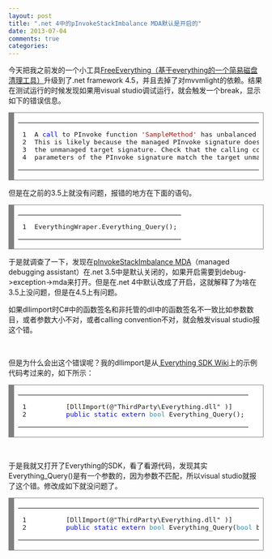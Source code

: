 ```yaml
---
layout: post
title: ".net 4中的pInvokeStackImbalance MDA默认是开启的"
date: 2013-07-04
comments: true
categories: 
---
```

<p>今天把我之前发的一个小工具<a href="http://www.cnblogs.com/fresky/archive/2012/09/10/2678502.html">FreeEverything（基于everything的一个简易磁盘清理工具）</a>升级到了.net framework 4.5，并且去掉了对mvvmlight的依赖。结果在测试运行的时候发现如果用visual studio调试运行，就会触发一个break，显示如下的错误信息。</p>
<div style="border-bottom: gray 0.1em solid; border-left: gray 0.8em solid; padding-bottom: 0.2em; padding-left: 0.6em; width: auto; padding-right: 0.6em; background: #ffffff; overflow: auto; border-top: gray 0.1em solid; border-right: gray 0.1em solid; padding-top: 0.2em;">
<table>
<tbody>
<tr>
<td>
<pre>1
2
3
4</pre>
</td>
<td>
<pre>A <span style="color: #0000ff;">call</span> to PInvoke function <span style="color: #a31515;">'SampleMethod'</span> has unbalanced the stack. 
This is likely because the managed PInvoke signature does not match 
the unmanaged target signature. Check that the calling convention and 
parameters of the PInvoke signature match the target unmanaged signature.</pre>
</td>
</tr>
</tbody>
</table>
</div>
<p>但是在之前的3.5上就没有问题，报错的地方在下面的语句。</p>
<div style="border-bottom: gray 0.1em solid; border-left: gray 0.8em solid; padding-bottom: 0.2em; padding-left: 0.6em; width: auto; padding-right: 0.6em; background: #ffffff; overflow: auto; border-top: gray 0.1em solid; border-right: gray 0.1em solid; padding-top: 0.2em;">
<table>
<tbody>
<tr>
<td>
<pre>1</pre>
</td>
<td>
<pre>EverythingWraper.Everything_Query();</pre>
</td>
</tr>
</tbody>
</table>
</div>
<p>于是就调查了一下，发现在<a href="http://msdn.microsoft.com/en-us/library/0htdy0k3.aspx">pInvokeStackImbalance MDA</a>（managed debugging assistant）在.net 3.5中是默认关闭的，如果开启需要到debug-&gt;exception-&gt;mda来打开。但是在.net 4中默认改成了开启，这就解释了为啥在3.5上没问题，但是在4.5上有问题。</p>
<p>如果dllimport时C#中的函数签名和非托管的dll中的函数签名不一致比如参数数目，或者参数大小不对，或者calling convention不对，就会触发visual studio报这个错。</p>
<p>&nbsp;</p>
<p>但是为什么会出这个错误呢？我的dllimport是从<a href="http://support.voidtools.com/everything/Main_Page"> Everything SDK Wiki</a>上的示例代码考过来的，如下所示：</p>
<div style="border-bottom: gray 0.1em solid; border-left: gray 0.8em solid; padding-bottom: 0.2em; padding-left: 0.6em; width: auto; padding-right: 0.6em; background: #ffffff; overflow: auto; border-top: gray 0.1em solid; border-right: gray 0.1em solid; padding-top: 0.2em;">
<table>
<tbody>
<tr>
<td>
<pre>1
2</pre>
</td>
<td>
<pre>        [DllImport(@"ThirdParty\Everything.dll" )]
        <span style="color: #0000ff;">public</span> <span style="color: #0000ff;">static</span> <span style="color: #0000ff;">extern</span> <span style="color: #2b91af;">bool</span> Everything_Query();</pre>
</td>
</tr>
</tbody>
</table>
</div>
<p>&nbsp;</p>
<p>于是我就又打开了Everything的SDK，看了看源代码，发现其实Everything_Query()是有一个参数的，因为参数不匹配，所以visual studio就报了这个错。修改成如下就没问题了。</p>
<div style="border-bottom: gray 0.1em solid; border-left: gray 0.8em solid; padding-bottom: 0.2em; padding-left: 0.6em; width: auto; padding-right: 0.6em; background: #ffffff; overflow: auto; border-top: gray 0.1em solid; border-right: gray 0.1em solid; padding-top: 0.2em;">
<table>
<tbody>
<tr>
<td>
<pre>1
2</pre>
</td>
<td>
<pre>        [DllImport(@"ThirdParty\Everything.dll" )]
        <span style="color: #0000ff;">public</span> <span style="color: #0000ff;">static</span> <span style="color: #0000ff;">extern</span> <span style="color: #2b91af;">bool</span> Everything_Query(<span style="color: #2b91af;">bool</span> bWait);</pre>
</td>
</tr>
</tbody>
</table>
</div>